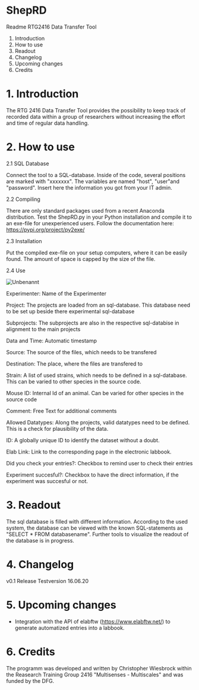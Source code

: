 # ShepRD

Readme RTG2416 Data Transfer Tool

1. Introduction
2. How to use
3. Readout
4. Changelog
5. Upcoming changes
6. Credits

# 1. Introduction

The RTG 2416 Data Transfer Tool provides the possibility to keep track of recorded data within 
a group of researchers without increasing the effort and time of regular data handling. 

# 2. How to use

2.1 SQL Database

Connect the tool to a SQL-database. Inside of the code, several positions are marked with "xxxxxxx". 
The variables are named "host", "user"and "password". Insert here the information you got from your IT admin.

2.2 Compiling 

There are only standard packages used from a recent Anaconda distribution. Test the ShepRD.py in your Python installation and compile it to an exe-file for unexperienced users. Follow the documentation here: https://pypi.org/project/py2exe/

2.3 Installation

Put the compiled exe-file on your setup computers, where it can be easily found. The amount of space is capped by the size of the file. 

2.4 Use

![Unbenannt](https://user-images.githubusercontent.com/20418174/163950449-26634b14-4f10-40db-8a98-fc6da4118bc9.png)

Experimenter: Name of the Experimenter

Project: The projects are loaded from an sql-database. This database need to be set up beside there experimental sql-database

Subprojects: The subprojects are also in the respective sql-databise in alignment to the main projects

Data and Time: Automatic timestamp

Source: The source of the files, which needs to be transfered

Destination: The place, where the files are transfered to

Strain: A list of used strains, which needs to be defined in a sql-database. This can be varied to other species in the source code.

Mouse ID: Internal Id of an animal. Can be varied for other species in the source code

Comment: Free Text for additional comments

Allowed Datatypes: Along the projects, valid datatypes need to be defined. This is a check for plausibility of the data. 

ID: A globally unique ID to identify the dataset without a doubt. 

Elab Link: Link to the corresponding page in the electronic labbook. 

Did you check your entries?: Checkbox to remind user to check their entries

Experiment succesful?: Checkbox to have the direct information, if the experiment was succesful or not. 


# 3. Readout

The sql database is filled with different information. According to the used system, the database can be viewed with the 
known SQL-statements as "SELECT * FROM databasename". Further tools to visualize the readout of the database is in progress.

# 4. Changelog

v0.1 Release Testversion 16.06.20

# 5. Upcoming changes

- Integration with the API of elabftw (https://www.elabftw.net/) to generate automatized entries into a labbook. 

# 6. Credits

The programm was developed and written by Christopher Wiesbrock within the Reasearch Training Group 2416 "Multisenses - Multiscales" and 
was funded by the DFG. 
